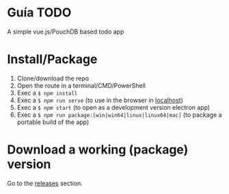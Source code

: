 # Guía TODO
A simple vue.js/PouchDB based todo app

# Install/Package
<ol>
  <li>Clone/download the repo</li>
  <li>Open the route in a terminal/CMD/PowerShell</li>
  <li>Exec a <code>$ <var>npm</var> install</code></li>
  <li>Exec a <code>$ <var>npm</var> run serve</code> (to use in the browser in <a href="http://localhost:8080">localhost</a>)</li>
  <li>Exec a <code>$ <var>npm</var> start</code> (to open as a development version electron app)</li>
  <li>Exec a <code>$ <var>npm</var> run package:[win|win64|linux|linux64|mac]</code> (to package a portable build of the app)</li>
</ol>

# Download a working (package) version
Go to the <a href="https://github.com/kenliten/guia-todo/releases">releases</a> section.
